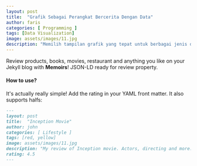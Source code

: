 ```yaml
---
layout: post
title:  "Grafik Sebagai Perangkat Bercerita Dengan Data"
author: faris
categories: [ Programming ]
tags: [Data Visualization]
image: assets/images/11.jpg
description: "Memilih tampilan grafik yang tepat untuk berbagai jenis data."
---
```


Review products, books, movies, restaurant and anything you like on your Jekyll blog with **Memoirs**! JSON-LD ready for review property.

#### How to use?

It's actually really simple! Add the rating in your YAML front matter. It also supports halfs:

```md
---
layout: post
title:  "Inception Movie"
author: john
categories: [ Lifestyle ]
tags: [red, yellow]
image: assets/images/11.jpg
description: "My review of Inception movie. Actors, directing and more."
rating: 4.5
---
```
